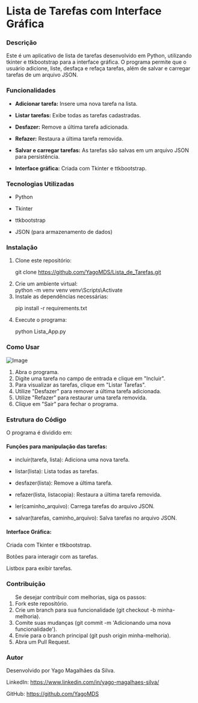 <h1>Lista de Tarefas com Interface Gráfica</h1>

### Descrição

Este é um aplicativo de lista de tarefas desenvolvido em Python, utilizando tkinter e ttkbootstrap para a interface gráfica. O programa permite que o usuário adicione, liste, desfaça e refaça tarefas, além de salvar e carregar tarefas de um arquivo JSON.

### Funcionalidades

+ <b>Adicionar tarefa:</b> Insere uma nova tarefa na lista.

+ <b>Listar tarefas:</b> Exibe todas as tarefas cadastradas.

+ <b>Desfazer:</b> Remove a última tarefa adicionada.

+ <b>Refazer:</b> Restaura a última tarefa removida.

+ <b>Salvar e carregar tarefas:</b> As tarefas são salvas em um arquivo JSON para persistência.

+ <b>Interface gráfica:</b> Criada com Tkinter e ttkbootstrap.

### Tecnologias Utilizadas

+ Python

+ Tkinter

+ ttkbootstrap

+ JSON (para armazenamento de dados)    

### Instalação

<ol>
<li>Clone este repositório:</li>

git clone https://github.com/YagoMDS/Lista_de_Tarefas.git

<li>Crie um ambiente virtual:</li>
python -m venv venv
venv\Scripts\Activate

<li>Instale as dependências necessárias:</li>

pip install -r requirements.txt

<li>Execute o programa:</li>

python Lista_App.py
</ol>

### Como Usar
![Image](https://github.com/user-attachments/assets/f344d3b2-0217-47f6-ab42-29691289c8c1)
<ol>
<li>Abra o programa.</li>

<li>Digite uma tarefa no campo de entrada e clique em "Incluir".</li>

<li>Para visualizar as tarefas, clique em "Listar Tarefas".</li>

<li>Utilize "Desfazer" para remover a última tarefa adicionada.</li>

<li>Utilize "Refazer" para restaurar uma tarefa removida.</li>

<li>Clique em "Sair" para fechar o programa.</li>
</ol>

### Estrutura do Código

O programa é dividido em:

#### Funções para manipulação das tarefas:

+ incluir(tarefa, lista): Adiciona uma nova tarefa.

+ listar(lista): Lista todas as tarefas.

+ desfazer(lista): Remove a última tarefa.

+ refazer(lista, listacopia): Restaura a última tarefa removida.

+ ler(caminho_arquivo): Carrega tarefas do arquivo JSON.

+ salvar(tarefas, caminho_arquivo): Salva tarefas no arquivo JSON.

#### Interface Gráfica:

Criada com Tkinter e ttkbootstrap.

Botões para interagir com as tarefas.

Listbox para exibir tarefas.

### Contribuição

<ol>Se desejar contribuir com melhorias, siga os passos:

<li>Fork este repositório.</li>

<li>Crie um branch para sua funcionalidade (git checkout -b minha-melhoria).</li>

<li>Comite suas mudanças (git commit -m 'Adicionando uma nova funcionalidade').</li>

<li>Envie para o branch principal (git push origin minha-melhoria).</li>

<li>Abra um Pull Request.</li>
</ol>

### Autor

Desenvolvido por Yago Magalhães da Silva.

LinkedIn: https://www.linkedin.com/in/yago-magalhaes-silva/

GitHub: https://github.com/YagoMDS


